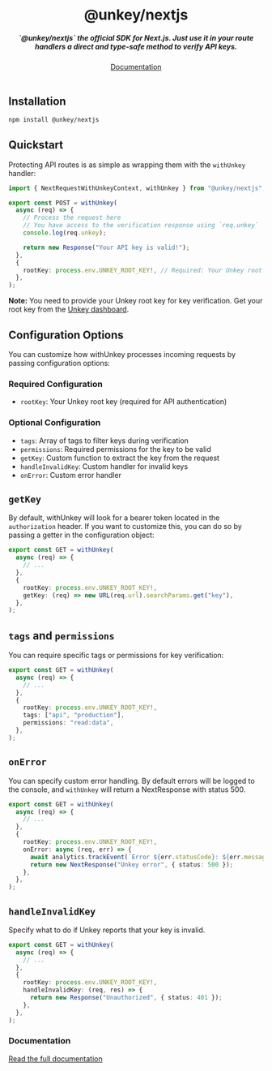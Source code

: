 <div align="center">
    <h1 align="center">@unkey/nextjs</h1>
    <h5>`@unkey/nextjs` the official SDK for Next.js. Just use it in your route handlers a direct and type-safe method to verify API keys.</h5>
</div>

<div align="center">
  <a href="https://www.unkey.com/docs/libraries/ts/nextjs">Documentation</a>
</div>
<br/>

## Installation

```bash
npm install @unkey/nextjs
```

## Quickstart

Protecting API routes is as simple as wrapping them with the `withUnkey` handler:

```ts
import { NextRequestWithUnkeyContext, withUnkey } from "@unkey/nextjs";

export const POST = withUnkey(
  async (req) => {
    // Process the request here
    // You have access to the verification response using `req.unkey`
    console.log(req.unkey);

    return new Response("Your API key is valid!");
  },
  {
    rootKey: process.env.UNKEY_ROOT_KEY!, // Required: Your Unkey root key
  },
);
```

**Note:** You need to provide your Unkey root key for key verification. Get your root key from the [Unkey dashboard](https://app.unkey.com/settings/root-keys).

## Configuration Options

You can customize how withUnkey processes incoming requests by passing configuration options:

### Required Configuration

- `rootKey`: Your Unkey root key (required for API authentication)

### Optional Configuration

- `tags`: Array of tags to filter keys during verification
- `permissions`: Required permissions for the key to be valid
- `getKey`: Custom function to extract the key from the request
- `handleInvalidKey`: Custom handler for invalid keys
- `onError`: Custom error handler

## `getKey`

By default, withUnkey will look for a bearer token located in the `authorization` header. If you want to customize this, you can do so by passing a getter in the configuration object:

```ts
export const GET = withUnkey(
  async (req) => {
    // ...
  },
  {
    rootKey: process.env.UNKEY_ROOT_KEY!,
    getKey: (req) => new URL(req.url).searchParams.get("key"),
  },
);
```

## `tags` and `permissions`

You can require specific tags or permissions for key verification:

```ts
export const GET = withUnkey(
  async (req) => {
    // ...
  },
  {
    rootKey: process.env.UNKEY_ROOT_KEY!,
    tags: ["api", "production"],
    permissions: "read:data",
  },
);
```

## `onError`

You can specify custom error handling. By default errors will be logged to the console, and `withUnkey` will return a NextResponse with status 500.

```ts
export const GET = withUnkey(
  async (req) => {
    // ...
  },
  {
    rootKey: process.env.UNKEY_ROOT_KEY!,
    onError: async (req, err) => {
      await analytics.trackEvent(`Error ${err.statusCode}: ${err.message}`);
      return new NextResponse("Unkey error", { status: 500 });
    },
  },
);
```

## `handleInvalidKey`

Specify what to do if Unkey reports that your key is invalid.

```ts
export const GET = withUnkey(
  async (req) => {
    // ...
  },
  {
    rootKey: process.env.UNKEY_ROOT_KEY!,
    handleInvalidKey: (req, res) => {
      return new Response("Unauthorized", { status: 401 });
    },
  },
);
```

### Documentation

[Read the full documentation](https://www.unkey.com/docs/libraries/ts/nextjs)
